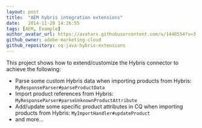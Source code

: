 ```yaml
---
layout: post
title:  "AEM hybris integration extensions"
date:   2014-11-28 14:26:55
tags: [AEM, Example]
author_avatar_url: https://avatars.githubusercontent.com/u/1440554?v=3
github_owner: adobe-marketing-cloud
github_repository: cq-java-hybris-extensions
---
```


This project shows how to extend/customize the Hybris connector to achieve the following:   
* Parse some custom Hybris data when importing products from Hybris: `MyResponseParser#parseProductData`   
* Import product references from Hybris: `MyResponseParser#parseUnknownProductAttribute`   
* Add/update some specific product attributes in CQ when importing products from Hybris: `MyImportHandler#updateProduct`   
* and more...